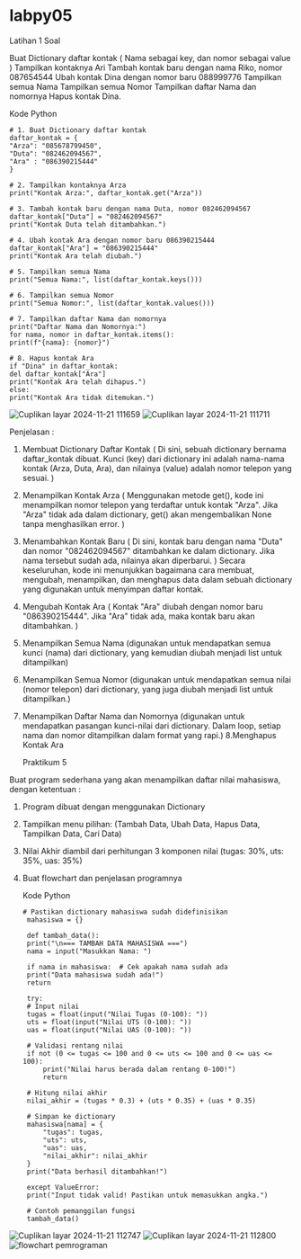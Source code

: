 # labpy05

Latihan 1
Soal

Buat Dictionary daftar kontak ( Nama sebagai key, dan nomor sebagai value )
Tampilkan kontaknya Ari
Tambah kontak baru dengan nama Riko, nomor 087654544
Ubah kontak Dina dengan nomor baru 088999776
Tampilkan semua Nama
Tampilkan semua Nomor
Tampilkan daftar Nama dan nomornya
Hapus kontak Dina.

Kode Python

    # 1. Buat Dictionary daftar kontak
    daftar_kontak = {
    "Arza": "085678799450",
    "Duta": "082462094567",
    "Ara" : "086390215444"
    }

    # 2. Tampilkan kontaknya Arza
    print("Kontak Arza:", daftar_kontak.get("Arza"))

    # 3. Tambah kontak baru dengan nama Duta, nomor 082462094567
    daftar_kontak["Duta"] = "082462094567"
    print("Kontak Duta telah ditambahkan.")

    # 4. Ubah kontak Ara dengan nomor baru 086390215444
    daftar_kontak["Ara"] = "086390215444"
    print("Kontak Ara telah diubah.")

    # 5. Tampilkan semua Nama
    print("Semua Nama:", list(daftar_kontak.keys()))

    # 6. Tampilkan semua Nomor
    print("Semua Nomor:", list(daftar_kontak.values()))

    # 7. Tampilkan daftar Nama dan nomornya
    print("Daftar Nama dan Nomornya:")
    for nama, nomor in daftar_kontak.items():
    print(f"{nama}: {nomor}")

    # 8. Hapus kontak Ara
    if "Dina" in daftar_kontak:
    del daftar_kontak["Ara"]
    print("Kontak Ara telah dihapus.")
    else:
    print("Kontak Ara tidak ditemukan.")

![Cuplikan layar 2024-11-21 111659](https://github.com/user-attachments/assets/757a5f7c-185f-4aa8-bb17-6434860527ae)
![Cuplikan layar 2024-11-21 111711](https://github.com/user-attachments/assets/5cd79186-0dc9-430f-8c84-0c495324253d)

Penjelasan : 

1. Membuat Dictionary Daftar Kontak ( Di sini, sebuah dictionary bernama daftar_kontak dibuat. Kunci (key) dari dictionary ini adalah nama-nama kontak (Arza, Duta, Ara), dan nilainya (value) adalah nomor telepon yang sesuai. )
2. Menampilkan Kontak Arza ( Menggunakan metode get(), kode ini menampilkan nomor telepon yang terdaftar untuk kontak "Arza". Jika "Arza" tidak ada dalam dictionary, get() akan mengembalikan None tanpa menghasilkan error. )
3. Menambahkan Kontak Baru ( Di sini, kontak baru dengan nama "Duta" dan nomor "082462094567" ditambahkan ke dalam dictionary. Jika nama tersebut sudah ada, nilainya akan diperbarui. )  Secara keseluruhan, kode ini menunjukkan bagaimana cara membuat, mengubah, menampilkan, dan menghapus data dalam sebuah dictionary yang digunakan untuk menyimpan daftar kontak.
4. Mengubah Kontak Ara ( Kontak "Ara" diubah dengan nomor baru "086390215444". Jika "Ara" tidak ada, maka kontak baru akan ditambahkan. )
5. Menampilkan Semua Nama (digunakan untuk mendapatkan semua kunci (nama) dari dictionary, yang kemudian diubah menjadi list untuk ditampilkan)
6. Menampilkan Semua Nomor (digunakan untuk mendapatkan semua nilai (nomor telepon) dari dictionary, yang juga diubah menjadi list untuk ditampilkan.)
7. Menampilkan Daftar Nama dan Nomornya (digunakan untuk mendapatkan pasangan kunci-nilai dari dictionary. Dalam loop, setiap nama dan nomor ditampilkan dalam format yang rapi.) 8.Menghapus Kontak Ara


   Praktikum 5
   
Buat program sederhana yang akan menampilkan daftar nilai mahasiswa, dengan ketentuan : 
1. Program dibuat dengan menggunakan Dictionary
2. Tampilkan menu pilihan: (Tambah Data, Ubah Data, Hapus Data, Tampilkan Data, Cari Data)
3. Nilai Akhir diambil dari perhitungan 3 komponen nilai (tugas: 30%, uts: 35%, uas: 35%)
4. Buat flowchart dan penjelasan programnya

   Kode Python

       # Pastikan dictionary mahasiswa sudah didefinisikan
        mahasiswa = {}

        def tambah_data():
        print("\n=== TAMBAH DATA MAHASISWA ===")
        nama = input("Masukkan Nama: ")
    
        if nama in mahasiswa:  # Cek apakah nama sudah ada
        print("Data mahasiswa sudah ada!")
        return
    
        try:
        # Input nilai
        tugas = float(input("Nilai Tugas (0-100): "))
        uts = float(input("Nilai UTS (0-100): "))
        uas = float(input("Nilai UAS (0-100): "))
        
        # Validasi rentang nilai
        if not (0 <= tugas <= 100 and 0 <= uts <= 100 and 0 <= uas <= 100):
            print("Nilai harus berada dalam rentang 0-100!")
            return
        
        # Hitung nilai akhir
        nilai_akhir = (tugas * 0.3) + (uts * 0.35) + (uas * 0.35)
        
        # Simpan ke dictionary
        mahasiswa[nama] = {
            "tugas": tugas,
            "uts": uts,
            "uas": uas,
            "nilai_akhir": nilai_akhir
        }
        print("Data berhasil ditambahkan!")
    
        except ValueError:
        print("Input tidak valid! Pastikan untuk memasukkan angka.")

        # Contoh pemanggilan fungsi
        tambah_data()

![Cuplikan layar 2024-11-21 112747](https://github.com/user-attachments/assets/764198a7-5add-4b26-a623-9c5355664644)
![Cuplikan layar 2024-11-21 112800](https://github.com/user-attachments/assets/2df20d3b-7d6e-45dd-964b-a6d4e02e7bc5)
![flowchart pemrograman](https://github.com/user-attachments/assets/a5fa97d8-ffff-45cc-8001-aab0a2ddb8c6)




